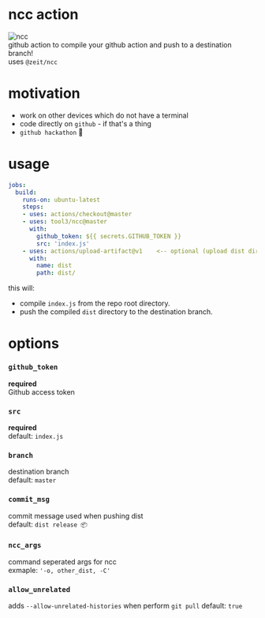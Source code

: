 # ncc action   
![ncc](https://github.com/tool3/ncc/workflows/ncc/badge.svg?branch=master)   
github action to compile your github action and push to a destination branch!   
uses `@zeit/ncc`

# motivation
* work on other devices which do not have a terminal
* code directly on `github` - if that's a thing
* `github hackathon` 🎉

# usage    
```yaml
jobs:
  build:
    runs-on: ubuntu-latest
    steps:
    - uses: actions/checkout@master
    - uses: tool3/ncc@master
      with:
        github_token: ${{ secrets.GITHUB_TOKEN }}
        src: 'index.js'
    - uses: actions/upload-artifact@v1    <-- optional (upload dist directory)
      with:
        name: dist
        path: dist/
```
this will:
* compile `index.js` from the repo root directory.
* push the compiled `dist` directory to the destination branch.

# options
### `github_token`   
   **required**   
   Github access token
### `src`   
  **required**   
  default: `index.js`
### `branch`   
  destination branch   
  default: `master`
### `commit_msg`   
  commit message used when pushing dist   
  default: `dist release 📦`
### `ncc_args`   
  command seperated args for ncc   
  exmaple: `'-o, other_dist, -C'` 

### `allow_unrelated`   
  adds `--allow-unrelated-histories` when perform `git pull`
  default: `true`
